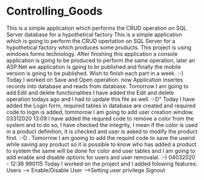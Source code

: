 # Controlling_Goods
This is a simple application which performs the CRUD operation on SQL Server database for a hypothetical factory 
This is a simple application which is going to perform the CRUD opertation on SQL Server for a hypothetical factory which produces some pruducts. 
This project is using windows forms technology. After finishing this application a console application is going to be produced to perform the same operation, later an ASP.Net we application is gping to br published and finally the mobile version is going to be published.
Wish to finish each part in a week. :-)
Today I worked on Save and Open operation. now Application insertes records into database and reads from 
database.
Tomorrow I am going to add Edit and delete functionalities
I have added the Edit and delete operation todays ago and I had to update this file as well. :-D"
Today I have added the Login form, required tables in database are created and required code to login is added, tommorow I am going to add user creation window. 03312020 13:09
I have added the requred code to remove a color from the system and to do so, I have checked the integrity, I mean if the color is used in a product definition, it is checked and user is asked to modify the product first. :-D . Tomorrow I am gooing to add the requird code to save the userid while saving any product so it is possible to know who has added a product to system the same will be done for color and user tables and I am going to add enable and disable options for users and user removalal. :-) 04032020 - 12:36   990115
Today I worked on the project and I added folowing features:
	Users --> Enable/Disable
	User  -->Setting user privilege 
	Signout 
